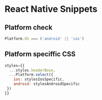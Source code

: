 # React Native Snippets

## Platform check

```javascript
Platform.OS === ('android' || 'ios')
```

## Platform speciffic CSS

```javascript
styles={{
  ...styles.headerBase,
  ...Platform.select({
    ios: stylesIosSpecific,
    android: stylesAndroidSpecific
 })
}}
```
